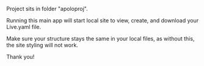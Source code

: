 Project sits in folder "apoloproj".

Running this main app will start local site to view, create, and download your Live.yaml file.

Make sure your structure stays the same in your local files, as without this, the site styling will not work.

Thank you!
